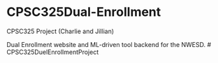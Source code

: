 # CPSC325Dual-Enrollment
CPSC325 Project (Charlie and Jillian)

Dual Enrollment website and ML-driven tool backend for the NWESD.
#   C P S C 3 2 5 D u e l E n r o l l m e n t P r o j e c t  
 